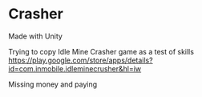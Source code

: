 # Crasher
Made with Unity

Trying to copy Idle Mine Crasher game as a test of skills
https://play.google.com/store/apps/details?id=com.inmobile.idleminecrusher&hl=iw

Missing money and paying
